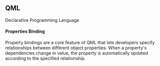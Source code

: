 ## QML

Declarative Programming Language 

#### Properties Binding
Property bindings are a core feature of QML that lets developers specify relationships between different object properties. When a property's dependencies change in value, the property is automatically updated according to the specified relationship.

 
 
